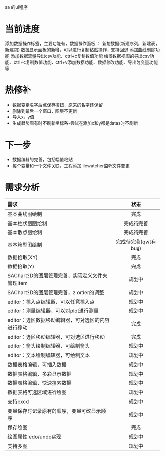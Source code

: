 ﻿sa 的ui程序

# 当前进度

添加数据操作标签，主要功能有，数据操作面板 ： 新加数据(新建序列，新建表，新建包)
数据显示面板的新增，可以进行复制粘贴操作，支持回退
添加曲线删除功能
添加数据流量导出csv功能、ctrl+c复制数值功能
绘图数据视图的导出csv功能、ctrl+c复制数值功能、ctrl+v添加数据功能、数据修改功能、导出为变量功能等

# 热修补
- 数据变更名字后点保存按钮，原来的名字还保留
- 删除到最后一个窗口，图层不更新
- 导入x，y值
- 生成趋势图有时不刷新坐标系-尝试在添加x和y都是datas时不刷新

# 下一步
- 数据编辑的完善，包括幅值粘贴
- 每个变量和一个文件关联，工程添加filewatcher监听文件变更

# 需求分析

|需求|状态|
|:-|:-:|
|基本曲线图绘制|完成|
|基本柱状图图绘制|完成待完善|
|基本散点图绘制|完成待完善|
|基本箱型图绘制|完成待完善(qwt有bug)|
|数据拾取(XY)|完成|
|数据拾取(Y)|完成|
|SAChart2D的图层管理完善，实现定义文件夹管理item |规划中|
|SAChart2D的图层管理完善，z order的调整 |规划中|
|editor：插入点编辑器，可以任意插入点|规划中|
|editor：测量编辑器，可以对plot进行测量|规划中|
|editor：选区数据移动编辑器，可对选区的内容进行移动|完成|
|editor：选区移动编辑器，可对选区进行移动|完成|
|editor：箭头绘制编辑器，可绘制箭头|规划中|
|editor：文本绘制编辑器，可绘制文本|规划中|
|数据表格编辑，可插入数据|规划中|
|数据表格编辑，多彩显示数据|规划中|
|数据表格编辑，快速搜索数据|规划中|
|数据表格可选区域进行绘图|规划中|
|支持excel|规划中|
|变量保存时记录原有的顺序，变量可改显示顺序|规划中|
|保存绘图|完成|
|绘图属性redo/undo实现|规划中|
|支持多图|规划中|
